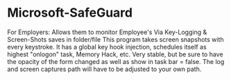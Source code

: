 # Microsoft-SafeGuard
For Employers: Allows them to monitor Employee's Via Key-Logging &amp; Screen-Shots saves in folder/file
This program takes screen snapshots with every keystroke. It has a global key hook injection, schedules itself as highest "onlogon" task,
Memory Hack, etc. Very stable, but be sure to have the opacity of the form changed as well as show in task bar = false.
The log and screen captures path will have to be adjusted to your own path.
